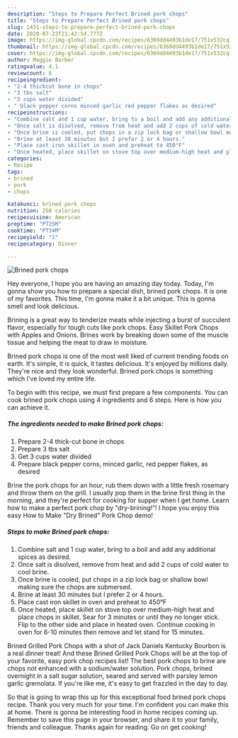 ```yaml
---
description: "Steps to Prepare Perfect Brined pork chops"
title: "Steps to Prepare Perfect Brined pork chops"
slug: 1431-steps-to-prepare-perfect-brined-pork-chops
date: 2020-07-22T21:42:54.777Z
image: https://img-global.cpcdn.com/recipes/6369dd4493b1de17/751x532cq70/brined-pork-chops-recipe-main-photo.jpg
thumbnail: https://img-global.cpcdn.com/recipes/6369dd4493b1de17/751x532cq70/brined-pork-chops-recipe-main-photo.jpg
cover: https://img-global.cpcdn.com/recipes/6369dd4493b1de17/751x532cq70/brined-pork-chops-recipe-main-photo.jpg
author: Maggie Barber
ratingvalue: 4.1
reviewcount: 6
recipeingredient:
- "2-4 thickcut bone in chops"
- "3 tbs salt"
- "3 cups water divided"
- " black pepper corns minced garlic red pepper flakes as desired"
recipeinstructions:
- "Combine salt and 1 cup water, bring to a boil and add any additional spices as desired."
- "Once salt is disolved, remove from heat and add 2 cups of cold water to cool brine."
- "Once brine is cooled, put chops in a zip lock bag or shallow bowl making sure the chops are submersed."
- "Brine at least 30 minutes but I prefer 2 or 4 hours."
- "Place cast iron skillet in oven and preheat to 450°F"
- "Once heated, place skillet on stove top over medium-high heat and place chops in skillet. Sear for 3 minutes or until they no longer stick. Flip to the other side and place in heated oven. Continue cooking in oven for 6-10 minutes then remove and let stand for 15 minutes."
categories:
- Recipe
tags:
- brined
- pork
- chops

katakunci: brined pork chops 
nutrition: 258 calories
recipecuisine: American
preptime: "PT25M"
cooktime: "PT34M"
recipeyield: "1"
recipecategory: Dinner

---
```



![Brined pork chops](https://img-global.cpcdn.com/recipes/6369dd4493b1de17/751x532cq70/brined-pork-chops-recipe-main-photo.jpg)

Hey everyone, I hope you are having an amazing day today. Today, I'm gonna show you how to prepare a special dish, brined pork chops. It is one of my favorites. This time, I'm gonna make it a bit unique. This is gonna smell and look delicious.

Brining is a great way to tenderize meats while injecting a burst of succulent flavor, especially for tough cuts like pork chops. Easy Skillet Pork Chops with Apples and Onions. Brines work by breaking down some of the muscle tissue and helping the meat to draw in moisture.

Brined pork chops is one of the most well liked of current trending foods on earth. It's simple, it is quick, it tastes delicious. It's enjoyed by millions daily. They're nice and they look wonderful. Brined pork chops is something which I've loved my entire life.


To begin with this recipe, we must first prepare a few components. You can cook brined pork chops using 4 ingredients and 6 steps. Here is how you can achieve it.

<!--inarticleads1-->

##### The ingredients needed to make Brined pork chops:

1. Prepare 2-4 thick-cut bone in chops
1. Prepare 3 tbs salt
1. Get 3 cups water divided
1. Prepare  black pepper corns, minced garlic, red pepper flakes, as desired


Brine the pork chops for an hour, rub them down with a little fresh rosemary and throw them on the grill. I usually pop them in the brine first thing in the morning, and they&#39;re perfect for cooking for supper when I get home. Learn how to make a perfect pork chop by &#34;dry-brining!&#34;! I hope you enjoy this easy How to Make &#34;Dry Brined&#34; Pork Chop demo! 

<!--inarticleads2-->

##### Steps to make Brined pork chops:

1. Combine salt and 1 cup water, bring to a boil and add any additional spices as desired.
1. Once salt is disolved, remove from heat and add 2 cups of cold water to cool brine.
1. Once brine is cooled, put chops in a zip lock bag or shallow bowl making sure the chops are submersed.
1. Brine at least 30 minutes but I prefer 2 or 4 hours.
1. Place cast iron skillet in oven and preheat to 450°F
1. Once heated, place skillet on stove top over medium-high heat and place chops in skillet. Sear for 3 minutes or until they no longer stick. Flip to the other side and place in heated oven. Continue cooking in oven for 6-10 minutes then remove and let stand for 15 minutes.


Brined Grilled Pork Chops with a shot of Jack Daniels Kentucky Bourbon is a real dinner treat! And these Brined Grilled Pork Chops will be at the top of your favorite, easy pork chop recipes list! The best pork chops to brine are chops not enhanced with a sodium/water solution. Pork chops, brined overnight in a salt sugar solution, seared and served with parsley lemon garlic gremolata. If you&#39;re like me, it&#39;s easy to get frazzled in the day to day. 

So that is going to wrap this up for this exceptional food brined pork chops recipe. Thank you very much for your time. I'm confident you can make this at home. There is gonna be interesting food in home recipes coming up. Remember to save this page in your browser, and share it to your family, friends and colleague. Thanks again for reading. Go on get cooking!
